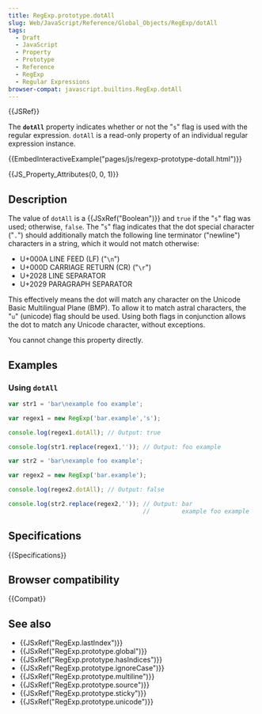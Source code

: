 ```yaml
---
title: RegExp.prototype.dotAll
slug: Web/JavaScript/Reference/Global_Objects/RegExp/dotAll
tags:
  - Draft
  - JavaScript
  - Property
  - Prototype
  - Reference
  - RegExp
  - Regular Expressions
browser-compat: javascript.builtins.RegExp.dotAll
---
```

{{JSRef}}

The **`dotAll`** property indicates whether or not the "`s`" flag is used with
the regular expression. `dotAll` is a read-only property of an individual
regular expression instance.

{{EmbedInteractiveExample("pages/js/regexp-prototype-dotall.html")}}

{{JS_Property_Attributes(0, 0, 1)}}

## Description

The value of `dotAll` is a {{JSxRef("Boolean")}} and `true` if the "`s`"
flag was used; otherwise, `false`. The "`s`" flag indicates that the dot special
character ("`.`") should additionally match the following line terminator
("newline") characters in a string, which it would not match otherwise:

*   U+000A LINE FEED (LF) ("`\n`")
*   U+000D CARRIAGE RETURN (CR) ("`\r`")
*   U+2028 LINE SEPARATOR
*   U+2029 PARAGRAPH SEPARATOR

This effectively means the dot will match any character on the Unicode Basic
Multilingual Plane (BMP). To allow it to match astral characters, the "`u`"
(unicode) flag should be used. Using both flags in conjunction allows the dot to
match any Unicode character, without exceptions.

You cannot change this property directly.

## Examples

### Using `dotAll`

```js
var str1 = 'bar\nexample foo example';

var regex1 = new RegExp('bar.example','s');

console.log(regex1.dotAll); // Output: true

console.log(str1.replace(regex1,'')); // Output: foo example

var str2 = 'bar\nexample foo example';

var regex2 = new RegExp('bar.example');

console.log(regex2.dotAll); // Output: false

console.log(str2.replace(regex2,'')); // Output: bar
                                      //         example foo example
```

## Specifications

{{Specifications}}

## Browser compatibility

{{Compat}}

## See also

*   {{JSxRef("RegExp.lastIndex")}}
*   {{JSxRef("RegExp.prototype.global")}}
*   {{JSxRef("RegExp.prototype.hasIndices")}}
*   {{JSxRef("RegExp.prototype.ignoreCase")}}
*   {{JSxRef("RegExp.prototype.multiline")}}
*   {{JSxRef("RegExp.prototype.source")}}
*   {{JSxRef("RegExp.prototype.sticky")}}
*   {{JSxRef("RegExp.prototype.unicode")}}
